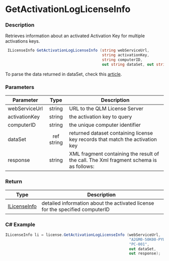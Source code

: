 # GetActivationLogLicenseInfo

### Description

Retrieves information about an activated Activation Key for multiple activations keys.

```csharp
 ILicenseInfo GetActivationLogLicenseInfo (string webServiceUrl, 
                                           string activationKey, 
                                           string computerID,
                                           out string dataSet, out string response)
```

To parse the data returned in dataSet, check this [article](https://support.soraco.co/hc/en-us/articles/200704985-How-to-parse-data-returned-by-GetDataSet-or-GetDataSetEx-).

### Parameters

| Parameter     |    Type    | Description                                                                            |
| ------------- | :--------: | -------------------------------------------------------------------------------------- |
| webServiceUrl |   string   | URL to the QLM License Server                                                          |
| activationKey |   string   | the activation key to query                                                            |
| computerID    |   string   | the unique computer identifier                                                         |
| dataSet       | ref string | returned dataset containing license key records that match the activation key          |
| response      |   string   | XML fragment containing the result of the call. The Xml fragment schema is as follows: |

### Return

| Type                                | Description                                                                   |
| ----------------------------------- | ----------------------------------------------------------------------------- |
| [ILicenseInfo](../../ilicenseinfo/) | detailed information about the activated license for the specified computerID |

### C# Example

```csharp
ILicenseInfo li = license.GetActivationLogLicenseInfo (webServiceUrl, 
                                                       "A2GM0-50K00-PYU3F-784HH-1U1V5T", 
                                                       "PC-001", 
                                                       out dataSet,
                                                       out response);
```
